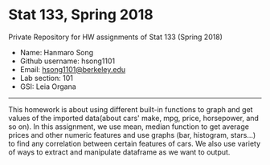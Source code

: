 # Stat 133, Spring 2018

Private Repository for HW assignments of Stat 133 (Spring 2018)

- Name: Hanmaro Song
- Github username: hsong1101
- Email: hsong1101@berkeley.edu
- Lab section: 101
- GSI: Leia Organa

-----

This homework is about using different built-in functions to graph and get values of the imported data(about cars' make, mpg, price, horsepower, and so on).
In this assignment, we use mean, median function to get average prices and other numeric features and use graphs (bar, histogram, stars...) to find any correlation between certain features of cars. 
We also use variety of ways to extract and manipulate dataframe as we want to output.

